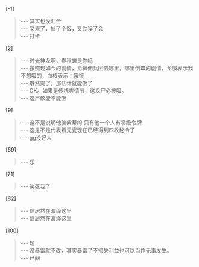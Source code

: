 
[-1] 
>--- 其实也没汇合<br>
>--- 又来了，扯了个饭，又耽误了会<br>
>--- 打卡<br>

[2] 
>--- 时光神龙啊，春秋蝉是你吗<br>
>--- 按照现如今的剧情，龙狮佣兵团去哪里，哪里倒霉的剧情，龙服表示我不想吸的，血核表示：饿饿<br>
>--- 既然提了，那估计就能吸了<br>
>--- OK。如果是传统爽情节，这龙尸必被吸。<br>
>--- 这尸骸能不能吸<br>

[9] 
>--- 这不是说明他骗紫蒂的 只有他一个人有零级令牌<br>
>--- 这是不是代表着元瓷现在已经得到四枚秘令了<br>
>--- gg没好人<br>

[69] 
>--- 乐<br>

[71] 
>--- 笑死我了<br>

[82] 
>--- 信居然在演绎这里<br>
>--- 信居然在演绎这里<br>

[100] 
>--- 短<br>
>--- 没暴雷就不改，其实暴雷了不损失利益也可以当作无事发生。<br>
>--- 已阅<br>
